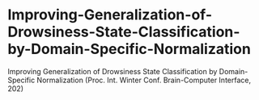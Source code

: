 # Improving-Generalization-of-Drowsiness-State-Classification-by-Domain-Specific-Normalization
Improving Generalization of Drowsiness State Classification by Domain-Specific Normalization (Proc. Int. Winter Conf. Brain-Computer Interface, 202)

